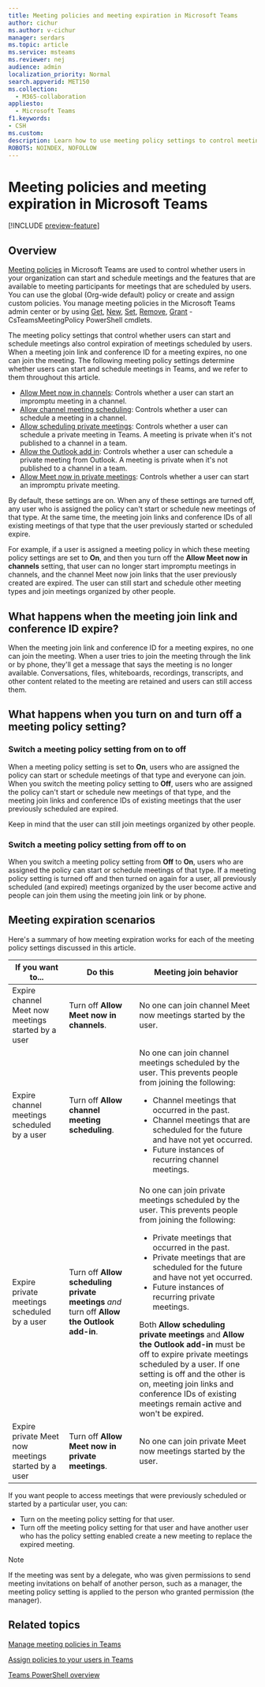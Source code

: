```yaml
---
title: Meeting policies and meeting expiration in Microsoft Teams
author: cichur
ms.author: v-cichur
manager: serdars
ms.topic: article
ms.service: msteams
ms.reviewer: nej
audience: admin
localization_priority: Normal
search.appverid: MET150
ms.collection: 
  - M365-collaboration
appliesto: 
  - Microsoft Teams
f1.keywords:
- CSH
ms.custom: 
description: Learn how to use meeting policy settings to control meeting expiration in Microsoft Teams.
ROBOTS: NOINDEX, NOFOLLOW
---
```

# Meeting policies and meeting expiration in Microsoft Teams

[!INCLUDE [preview-feature](includes/preview-feature.md)]

## Overview

[Meeting policies](meeting-policies-in-teams.md) in Microsoft Teams are used to control whether users in your organization can start and schedule meetings and the features that are available to meeting participants for meetings that are scheduled by users. You can use the global (Org-wide default) policy or create and assign custom policies. You manage meeting policies in the Microsoft Teams admin center or by using [Get](https://docs.microsoft.com/powershell/module/skype/get-csteamsmeetingpolicy), [New](https://docs.microsoft.com/powershell/module/skype/new-csteamsmeetingpolicy), [Set](https://docs.microsoft.com/powershell/module/skype/set-csteamsmeetingpolicy), [Remove](https://docs.microsoft.com/powershell/module/skype/remove-csteamsmeetingpolicy), [Grant](https://docs.microsoft.com/powershell/module/skype/grant-csteamsmeetingpolicy) -CsTeamsMeetingPolicy PowerShell cmdlets.

The meeting policy settings that control whether users can start and schedule meetings also control expiration of meetings scheduled by users. When a meeting join link and conference ID for a meeting expires, no one can join the meeting. The following meeting policy settings determine whether users can start and schedule meetings in Teams, and we refer to them throughout this article.

- [Allow Meet now in channels](meeting-policies-in-teams.md#allow-meet-now-in-channels): Controls whether a user can start an impromptu meeting in a channel.
- [Allow channel meeting scheduling](meeting-policies-in-teams.md#allow-channel-meeting-scheduling): Controls whether a user can schedule a meeting in a channel.
- [Allow scheduling private meetings](meeting-policies-in-teams.md#allow-scheduling-private-meetings): Controls whether a user can schedule a private meeting in Teams. A meeting is private when it's not published to a channel in a team.
- [Allow the Outlook add in](meeting-policies-in-teams.md#allow-the-outlook-add-in): Controls whether a user can schedule a private meeting from Outlook. A meeting is private when it's not published to a channel in a team.
- [Allow Meet now in private meetings](meeting-policies-in-teams.md#allow-meet-now-in-private-meetings): Controls whether a user can start an impromptu private meeting.

By default, these settings are on. When any of these settings are turned off, any user who is assigned the policy can't start or schedule new meetings of that type. At the same time, the meeting join links and conference IDs of all existing meetings of that type that the user previously started or scheduled expire.

For example, if a user is assigned a meeting policy in which these meeting policy settings are set to **On**, and then you turn off the **Allow Meet now in channels** setting, that user can no longer start impromptu meetings in channels, and the channel Meet now join links that the user previously created are expired. The user can still start and schedule other meeting types and join meetings organized by other people.

## What happens when the meeting join link and conference ID expire?

When the meeting join link and conference ID for a meeting expires, no one can join the meeting. When a user tries to join the meeting through the link or by phone, they'll get a message that says the meeting is no longer available. Conversations, files, whiteboards, recordings, transcripts, and other content related to the meeting are retained and users can still access them.

## What happens when you turn on and turn off a meeting policy setting?

### Switch a meeting policy setting from on to off

When a meeting policy setting is set to **On**, users who are assigned the policy can start or schedule meetings of that type and everyone can join. When you switch the meeting policy setting to **Off**, users who are assigned the policy can't start or schedule new meetings of that type, and the meeting join links and conference IDs of existing meetings that the user previously scheduled are expired.

Keep in mind that the user can still join meetings organized by other people.

### Switch a meeting policy setting from off to on

When you switch a meeting policy setting from **Off** to **On**, users who are assigned the policy can start or schedule meetings of that type. If a meeting policy setting is turned off and then turned on again for a user, all previously scheduled (and expired) meetings organized by the user become active and people can join them using the meeting join link or by phone.  

## Meeting expiration scenarios

Here's a summary of how meeting expiration works for each of the meeting policy settings discussed in this article.

|If you want to... |Do this  |Meeting join behavior  |
|---------|---------|---------|
|Expire channel Meet now meetings started by a user  |Turn off **Allow Meet now in channels**.|No one can join channel Meet now meetings started by the user.         |
|Expire channel meetings scheduled by a user   |Turn off **Allow channel meeting scheduling**.         |No one can join channel meetings scheduled by the user. This prevents people from joining the following:<ul><li>Channel meetings that occurred in the past.</li> <li>Channel meetings that are scheduled for the future and have not yet occurred.</li><li>Future instances of recurring channel meetings.</li></ul>       |
|Expire private meetings scheduled by a user    |Turn off **Allow scheduling private meetings** *and* turn off **Allow the Outlook add-in**.          |No one can join private meetings scheduled by the user. This prevents people from joining the following: <ul><li>Private meetings that occurred in the past.</li> <li>Private meetings that are scheduled for the future and have not yet occurred.</li><li>Future instances of recurring private meetings.</li></ul> Both **Allow scheduling private meetings** and **Allow the Outlook add-in** must be off to expire private meetings scheduled by a user. If one setting is off and the other is on, meeting join links and conference IDs of existing meetings remain active and won't be expired.      |
|Expire private Meet now meetings started by a user  |Turn off **Allow Meet now in private meetings**.          |No one can join private Meet now meetings started by the user.         |

If you want people to access meetings that were previously scheduled or started by a particular user, you can:

- Turn on the meeting policy setting for that user.
- Turn off the meeting policy setting for that user and have another user who has the policy setting enabled create a new meeting to replace the expired meeting.

> [!NOTE]
> If the meeting was sent by a delegate, who was given permissions to send meeting invitations on behalf of another person, such as a manager, the meeting policy setting is applied to the person who granted permission (the manager).

## Related topics

[Manage meeting policies in Teams](meeting-policies-in-teams.md)

[Assign policies to your users in Teams](assign-policies.md)

[Teams PowerShell overview](teams-powershell-overview.md)
